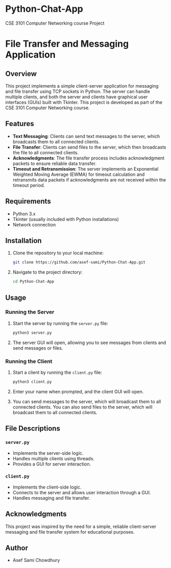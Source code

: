 # Python-Chat-App
CSE 3101 Computer Networking course Project

# File Transfer and Messaging Application

## Overview

This project implements a simple client-server application for messaging and file transfer using TCP sockets in Python. The server can handle multiple clients, and both the server and clients have graphical user interfaces (GUIs) built with Tkinter. This project is developed as part of the CSE 3101 Computer Networking course.

## Features

- **Text Messaging**: Clients can send text messages to the server, which broadcasts them to all connected clients.
- **File Transfer**: Clients can send files to the server, which then broadcasts the file to all connected clients.
- **Acknowledgments**: The file transfer process includes acknowledgment packets to ensure reliable data transfer.
- **Timeout and Retransmission**: The server implements an Exponential Weighted Moving Average (EWMA) for timeout calculation and retransmits data packets if acknowledgments are not received within the timeout period.

## Requirements

- Python 3.x
- Tkinter (usually included with Python installations)
- Network connection

## Installation

1. Clone the repository to your local machine:
    ```sh
    git clone https://github.com/asef-sami/Python-Chat-App.git
    ```

2. Navigate to the project directory:
    ```sh
    cd Python-Chat-App
    ```

## Usage

### Running the Server

1. Start the server by running the `server.py` file:
    ```sh
    python3 server.py
    ```

2. The server GUI will open, allowing you to see messages from clients and send messages or files.

### Running the Client

1. Start a client by running the `client.py` file:
    ```sh
    python3 client.py
    ```

2. Enter your name when prompted, and the client GUI will open.

3. You can send messages to the server, which will broadcast them to all connected clients. You can also send files to the server, which will broadcast them to all connected clients.

## File Descriptions

### `server.py`

- Implements the server-side logic.
- Handles multiple clients using threads.
- Provides a GUI for server interaction.

### `client.py`

- Implements the client-side logic.
- Connects to the server and allows user interaction through a GUI.
- Handles messaging and file transfer.

## Acknowledgments

This project was inspired by the need for a simple, reliable client-server messaging and file transfer system for educational purposes.


## Author

- Asef Sami Chowdhury
